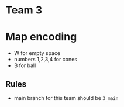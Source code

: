 # Team 3

# Map encoding
- W for empty space
- numbers 1,2,3,4 for cones
- B for ball


## Rules
- main branch for this team should be `3_main`